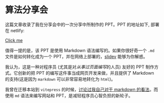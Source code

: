 # 算法分享会

这篇文章收录了我在分享会中的一次分享中所制作的 PPT。PPT 的地址如下, 部署在 netlify:

<a href="https://binary-algorithm-ppt-xy.netlify.app/" target="_blank">Click me</a>

值得一提的是，该 PPT 是使用 Markdown 语法编写的。如果你很好奇一个 `.md` 文件是如何转化成为一个 PPT，并在网络上部署的，[slidev](https://github.com/slidevjs/slidev) 能够为你解惑。

我认为，这是一种对程序员 (尤其是对*从事过页面编写*的人员) 友好的 PPT 制作方式。它创新的把 PPT 的编写这件事当成网页开发来做，并且提供了 Markdown 的支持(这是因为 `markdown` 可以非常容易地转化为 `html`)。

我曾在迁移本站到 `vitepress` 的时候，[讨论过我自己对于 markdown 的看法](../迁移过程.md#旧文档的处理)。而使用 `md` 语法来编写网站和 PPT，是减轻程序员心智负担的新轮子。

